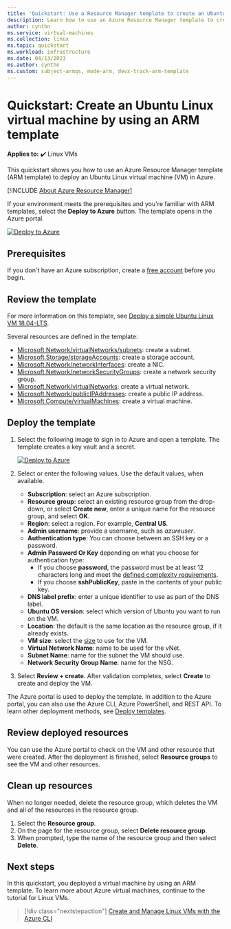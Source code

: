```yaml
---
title: 'Quickstart: Use a Resource Manager template to create an Ubuntu Linux VM'
description: Learn how to use an Azure Resource Manager template to create and deploy an Ubuntu Linux virtual machine with this quickstart.
author: cynthn
ms.service: virtual-machines
ms.collection: linux
ms.topic: quickstart
ms.workload: infrastructure
ms.date: 04/13/2023
ms.author: cynthn
ms.custom: subject-armqs, mode-arm, devx-track-arm-template
---
```


# Quickstart: Create an Ubuntu Linux virtual machine by using an ARM template

**Applies to:** :heavy_check_mark: Linux VMs

This quickstart shows you how to use an Azure Resource Manager template (ARM template) to deploy an Ubuntu Linux virtual machine (VM) in Azure.

[!INCLUDE [About Azure Resource Manager](../../../includes/resource-manager-quickstart-introduction.md)]

If your environment meets the prerequisites and you're familiar with ARM templates, select the **Deploy to Azure** button. The template opens in the Azure portal.

[![Deploy to Azure](../../media/template-deployments/deploy-to-azure.svg)](https://portal.azure.com/#create/Microsoft.Template/uri/https%3a%2f%2fraw.githubusercontent.com%2fAzure%2fazure-quickstart-templates%2fmaster%2fquickstarts%2fmicrosoft.compute%2fvm-simple-linux%2fazuredeploy.json)

## Prerequisites

If you don't have an Azure subscription, create a [free account](https://azure.microsoft.com/free/?WT.mc_id=A261C142F) before you begin.

## Review the template

For more information on this template, see [Deploy a simple Ubuntu Linux VM 18.04-LTS](https://azure.microsoft.com/resources/templates/vm-simple-linux/).

Several resources are defined in the template:

- [Microsoft.Network/virtualNetworks/subnets](/azure/templates/Microsoft.Network/virtualNetworks/subnets): create a subnet.
- [Microsoft.Storage/storageAccounts](/azure/templates/Microsoft.Storage/storageAccounts): create a storage account.
- [Microsoft.Network/networkInterfaces](/azure/templates/Microsoft.Network/networkInterfaces): create a NIC.
- [Microsoft.Network/networkSecurityGroups](/azure/templates/Microsoft.Network/networkSecurityGroups): create a network security group.
- [Microsoft.Network/virtualNetworks](/azure/templates/Microsoft.Network/virtualNetworks): create a virtual network.
- [Microsoft.Network/publicIPAddresses](/azure/templates/Microsoft.Network/publicIPAddresses): create a public IP address.
- [Microsoft.Compute/virtualMachines](/azure/templates/Microsoft.Compute/virtualMachines): create a virtual machine.

## Deploy the template

1. Select the following image to sign in to Azure and open a template. The template creates a key vault and a secret.

    [![Deploy to Azure](../../media/template-deployments/deploy-to-azure.svg)](https://portal.azure.com/#create/Microsoft.Template/uri/https%3a%2f%2fraw.githubusercontent.com%2fAzure%2fazure-quickstart-templates%2fmaster%2fquickstarts%2fmicrosoft.compute%2fvm-simple-linux%2fazuredeploy.json)

1. Select or enter the following values. Use the default values, when available.

    - **Subscription**: select an Azure subscription.
    - **Resource group**: select an existing resource group from the drop-down, or select **Create new**, enter a unique name for the resource group, and select **OK**.
    - **Region**: select a region. For example, **Central US**.
    - **Admin username**: provide a username, such as *azureuser*.
    - **Authentication type**: You can choose between an SSH key or a password.
    - **Admin Password Or Key** depending on what you choose for authentication type:
        - If you choose **password**, the password must be at least 12 characters long and meet the [defined complexity requirements](faq.yml#what-are-the-password-requirements-when-creating-a-vm-).
        - If you choose **sshPublicKey**, paste in the contents of your public key.
    - **DNS label prefix**: enter a unique identifier to use as part of the DNS label.
    - **Ubuntu OS version**: select which version of Ubuntu you want to run on the VM.
    - **Location**: the default is the same location as the resource group, if it already exists.
    - **VM size**: select the [size](../sizes.md) to use for the VM.
    - **Virtual Network Name**: name to be used for the vNet.
    - **Subnet Name**: name for the subnet the VM should use.
    - **Network Security Group Name**: name for the NSG.
1. Select **Review + create**. After validation completes, select **Create** to create and deploy the VM.

The Azure portal is used to deploy the template. In addition to the Azure portal, you can also use the Azure CLI, Azure PowerShell, and REST API. To learn other deployment methods, see [Deploy templates](../../azure-resource-manager/templates/deploy-cli.md).

## Review deployed resources

You can use the Azure portal to check on the VM and other resource that were created. After the deployment is finished, select **Resource groups** to see the VM and other resources.

## Clean up resources

When no longer needed, delete the resource group, which deletes the VM and all of the resources in the resource group.

1. Select the **Resource group**.
1. On the page for the resource group, select **Delete resource group**.
1. When prompted, type the name of the resource group and then select **Delete**.

## Next steps

In this quickstart, you deployed a virtual machine by using an ARM template. To learn more about Azure virtual machines, continue to the tutorial for Linux VMs.

> [!div class="nextstepaction"]
> [Create and Manage Linux VMs with the Azure CLI](./tutorial-manage-vm.md)
